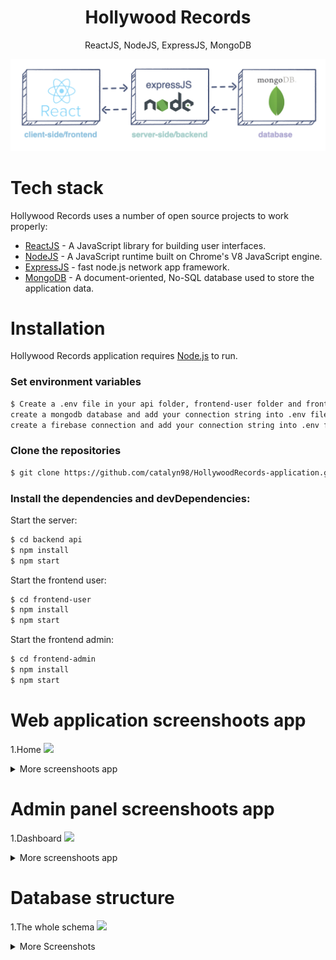 <h1 align="center">
Hollywood Records
</h1>
<p align="center">
ReactJS, NodeJS, ExpressJS, MongoDB 
</p>

<img src="https://github.com/georgesimos/readme-assets/blob/master/cinema-plus/mern.png" />

# Tech stack
Hollywood Records uses a number of open source projects to work properly:
* [ReactJS](https://reactjs.org/) - A JavaScript library for building user interfaces.
* [NodeJS](https://nodejs.org/) - A JavaScript runtime built on Chrome's V8 JavaScript engine.
* [ExpressJS](https://expressjs.com/) - fast node.js network app framework.
* [MongoDB](https://www.mongodb.com/) - A document-oriented, No-SQL database used to store the application data.

# Installation
Hollywood Records application requires [Node.js](https://nodejs.org/)  to run.

### Set environment variables 
```sh
$ Create a .env file in your api folder, frontend-user folder and frontend-admin folder
create a mongodb database and add your connection string into .env file
create a firebase connection and add your connection string into .env file
```

### Clone the repositories
```sh
$ git clone https://github.com/catalyn98/HollywoodRecords-application.git
```

### Install the dependencies and devDependencies:
Start the server:
```sh
$ cd backend api
$ npm install 
$ npm start 
```
Start the frontend user:
```sh
$ cd frontend-user
$ npm install 
$ npm start 
```
Start the frontend admin:
```sh
$ cd frontend-admin
$ npm install 
$ npm start 
```

# Web application screenshoots app 

1.Home
<img src="https://github.com/catalyn98/hollywood-records/blob/main/screenshoots%20app/User/1.Home.png" />

<details>
  <summary>More screenshoots app</summary>
  2.All products by category
  <img src="https://github.com/catalyn98/hollywood-records/blob/main/screenshoots%20app/User/2.All%20products%20by%20category.png" />

  3.All products
  <img src="https://github.com/catalyn98/hollywood-records/blob/main/screenshoots%20app/User/3.All%20products.png" />

  4.Product details
  <img src="https://github.com/catalyn98/hollywood-records/blob/main/screenshoots%20app/User/4.Product%20details.png" />

  5.Cart
  <img src="https://github.com/catalyn98/hollywood-records/blob/main/screenshoots%20app/User/5.Cart.png" />

  6.My orders
  <img src="https://github.com/catalyn98/hollywood-records/blob/main/screenshoots%20app/User/6.My%20orders.png" />

  7.Login
  <img src="https://github.com/catalyn98/hollywood-records/blob/main/screenshoots%20app/User/7.Login.png" />

  8.Register
  <img src="https://github.com/catalyn98/hollywood-records/blob/main/screenshoots%20app/User/8.Register.png" />

  9.Reset password
  <img src="https://github.com/catalyn98/hollywood-records/blob/main/screenshoots%20app/User/9.Reset%20password.png" />

  10.Email reset password
  <img src="https://github.com/catalyn98/hollywood-records/blob/main/screenshoots%20app/User/10.Email%20reset%20password.png" />
</details>

# Admin panel screenshoots app

1.Dashboard
<img src="https://github.com/catalyn98/hollywood-records/blob/main/screenshoots%20app/Admin/1.Dashboard.png" />

<details>
  <summary>More screenshoots app</summary>
  2.Users list
  <img src="https://github.com/catalyn98/hollywood-records/blob/main/screenshoots%20app/Admin/2.Users%20list.png" />

  3.Orders list
  <img src="https://github.com/catalyn98/hollywood-records/blob/main/screenshoots%20app/Admin/3.Orders%20list.png" />

  4.Categories movies
  <img src="https://github.com/catalyn98/hollywood-records/blob/main/screenshoots%20app/Admin/4.Products%20list.png" />

  5.Add product
  <img src="https://github.com/catalyn98/hollywood-records/blob/main/screenshoots%20app/Admin/5.Add%20product.png" />

  6.Update product
  <img src="https://github.com/catalyn98/hollywood-records/blob/main/screenshoots%20app/Admin/6.Update%20product.png" />

  7.Categories products list 
  <img src="https://github.com/catalyn98/hollywood-records/blob/main/screenshoots%20app/Admin/7.Categories%20products list.png" />

  8.Add category product
  <img src="https://github.com/catalyn98/hollywood-records/blob/main/screenshoots%20app/Admin/8.Add%20category%20product.png" />
  
  9.Update category product
  <img src="https://github.com/catalyn98/hollywood-records/blob/main/screenshoots%20app/Admin/9.Update%20category%20product.png" />

  10.Login
  <img src="https://github.com/catalyn98/hollywood-records/blob/main/screenshoots%20app/Admin/10.Login.png" />
</details>

# Database structure

1.The whole schema
<img src="https://github.com/catalyn98/hollywood-records/blob/main/screenshoots%20app/Database/1.Structure%20of%20database.png" />

<details>
  <summary>More Screenshots</summary>
  | Nr. | Schema |
| --- | ------ |
|  2  | ![User schema] <img src="https://github.com/catalyn98/hollywood-records/blob/main/screenshoots%20app/Database/2.User%20collection.png" /> |
|  3  | ![Product schema]<img src="https://github.com/catalyn98/hollywood-records/blob/main/screenshoots%20app/Database/3.Product%20collection.png" /> |
|  4  | ![Product schema]<img src="https://github.com/catalyn98/hollywood-records/blob/main/screenshoots%20app/Database/4.Category%20product%20collection.png" /> |
|  5  | ![Category product schema]<img src="https://github.com/catalyn98/hollywood-records/blob/main/screenshoots%20app/Database/5.Cart%20collection.png" /> |
|  6  | ![Cart schema]<img src="https://github.com/catalyn98/hollywood-records/blob/main/screenshoots%20app/Database/6.Order%20collection.png" /> |
</details>
